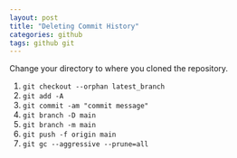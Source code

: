 ```yaml
---
layout: post
title: "Deleting Commit History"
categories: github
tags: github git
---
```


Change your directory to where you cloned the repository.

1. `git checkout --orphan latest_branch`
2. `git add -A`
3. `git commit -am "commit message"`
4. `git branch -D main`
5. `git branch -m main`
6. `git push -f origin main`
7. `git gc --aggressive --prune=all`

